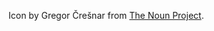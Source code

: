 

Icon by Gregor Črešnar from [The Noun Project](https://thenounproject.com/search/?q=nodes&i=344978).
